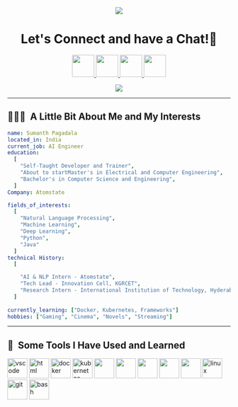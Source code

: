 <p align="center">
  <img src="https://capsule-render.vercel.app/api?type=waving&color=gradient&text=Hello!&height=100&section=header"/>
</p>

<h1 align="center">
  Let's Connect and have a Chat!💬
</h1>

<p align="center">
<a href="https://sumanthpagadala.netlify.app/">
  <img height="50" src="https://user-images.githubusercontent.com/46517096/166972883-f5f1d88c-0246-4374-88ac-ded0f2cf0699.png"/>
</a>
<a href="https://www.linkedin.com/in/sumanth-pagadala-175a91204/">
  <img height="50" src="https://user-images.githubusercontent.com/46517096/166973395-19676cd8-f8ec-4abf-83ff-da8243505b82.png"/>
</a>
<a href="https://medium.com/@pagadala.sumanth2002">
  <img height="50" src="https://user-images.githubusercontent.com/46517096/166973962-d05d145a-b6a0-4643-bd3d-5ac845679367.png"/>
</a>
<a href="https://www.instagram.com/sumanth.pagadala/">
  <img height="50" src="https://user-images.githubusercontent.com/46517096/166974368-9798f39f-1f46-499c-b14e-81f0a3f83a06.png"/>
</a>
</p>

<p align="center">
  <img src= "https://media.giphy.com/media/RPwrO4b46mOdy/giphy.gif">
</p>

---

<h2> 👨🏻‍💻 &nbsp;A Little Bit About Me and My Interests</h2>

```yaml
name: Sumanth Pagadala
located_in: India
current_job: AI Engineer
education:
  [
    "Self-Taught Developer and Trainer",
    "About to startMaster's in Electrical and Computer Engineering",
    "Bachelor's in Computer Science and Engineering",
  ]
Company: Atomstate

fields_of_interests:
  [
    "Natural Language Processing",
    "Machine Learning",
    "Deep Learning",
    "Python",
    "Java"
  ]
technical History:
  [

    "AI & NLP Intern - Atomstate",
    "Tech Lead - Innovation Cell, KGRCET",
    "Research Intern - International Institution of Technology, Hyderabad",
  ]
  
currently_learning: ["Docker, Kubernetes, Frameworks"]
hobbies: ["Gaming", "Cinema", "Novels", "Streaming"]
```
  
---  
  
<h2> 🚀 &nbsp;Some Tools I Have Used and Learned</h2>
<p align="left">
<img src="https://cdn.jsdelivr.net/gh/devicons/devicon/icons/vscode/vscode-original.svg" alt="vscode" width="45" height="45"/>
<img src="https://huggingface.co/datasets/huggingface/brand-assets/resolve/main/hf-logo.svg" alt="html" width="45" height="45"/>
<img src="https://cdn.jsdelivr.net/gh/devicons/devicon/icons/docker/docker-original.svg" alt="docker" width="45" height="45"/>
<img src="https://cdn.jsdelivr.net/gh/devicons/devicon/icons/kubernetes/kubernetes-plain.svg" alt="kubernetes" width="45" height="45"/>
<img src="https://upload.wikimedia.org/wikipedia/commons/c/c3/Python-logo-notext.svg" width="45" height="45"/>
<img src="https://upload.wikimedia.org/wikipedia/commons/1/10/PyTorch_logo_icon.svg" width="45" height="45"/>
<img src="https://upload.wikimedia.org/wikipedia/commons/f/fa/Microsoft_Azure.svg" width="45" height="45"/>
<img src="https://upload.wikimedia.org/wikipedia/commons/2/2d/Tensorflow_logo.svg" width="45" height="45"/>
<img src="https://www.svgrepo.com/show/184143/java.svg" width="45" height="45"/>
<img src="https://cdn.jsdelivr.net/gh/devicons/devicon/icons/linux/linux-original.svg" alt="linux" width="45" height="45"/>       
<img src="https://cdn.jsdelivr.net/gh/devicons/devicon/icons/git/git-original.svg" alt="git" width="45" height="45"/>
<img src="https://cdn.jsdelivr.net/gh/devicons/devicon/icons/bash/bash-original.svg" alt="bash" width="45" height="45"/>
</p>
